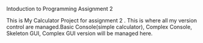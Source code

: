 Intoduction to Programming Assignment 2

This is My Calculator Project for assignment 2 . This is where all my version control are managed.Basic Console(simple calculator), Complex Console, Skeleton GUI, Complex GUI version will be managed here.
